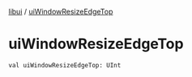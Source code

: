 [libui](index.md) / [uiWindowResizeEdgeTop](./ui-window-resize-edge-top.md)

# uiWindowResizeEdgeTop

`val uiWindowResizeEdgeTop: UInt`